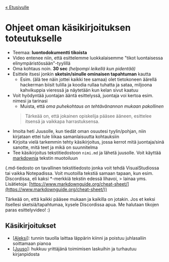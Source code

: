 [« Etusivulle](https://21tiko4.github.io/tiimiesittely/)

# Ohjeet oman käsikirjoituksen toteutukselle
- Teemaa: **luontodokumentti tikoista**
- Video entenee niin, että esittelemme luokkalaisemme "tikot luontaisessa elinympäristössään"-tyylillä
- Oma kohtaus noin. **30 sec** *(helpompi leikellä kun pidentää)*
- Esittele itsesi jonkin **sketsin/sinulle ominaisen tapahtuman** kautta
  - Esim. (älä tee näin jottei kaikki tee samaa) olet tietokoneen äärellä hackerman biisit tulilla ja koodia rullaa tuhatta ja sataa, miljoona kahvikuppia vieressä ja näytetään kun kelan sivut kaatuu
- Voit hyödyntää juontajan ääntä esittelyssä, juontaja voi kertoa esim. nimesi ja tarinasi
  - Muista, että *oma puhekohtaus on tehtävänannon mukaan pakollinen*
  > Tärkeää on, että jokainen opiskelija pääsee ääneen, esittelee itsensä ja vaikkapa harrastuksensa.
- Imoita heti Juusolle, kun tiedät oman osuutesi tyylin/pohjan, niin kirjataan ettei tule liikaa samanlaisuutta kohtauksiin
- Kirjoita vielä tarkemmin tehty käsikirjoitus, jossa kerrot mitä juontaja/sinä sanotte, mitä teet ja mikä on suunnitelma
- Tee käsikirjoitus tekstitiedostoon `nimi.md` ja lähetä juusolle. Voit käyttää [markdownia](https://www.markdownguide.org/cheat-sheet/) tekstin muotoiluun

(.md-tiedosto on tavallinen tekstitiedosto jonka voit tehdä VisualStudiossa tai vaikka Notepadissa. Voit muotoilla tekstiä samaan tapaan, kun esim. Discordissa, eli kaksi *-merkkiä tekstin edessä lihavoi, > lainaa yms. Lisätietoja: [https://www.markdownguide.org/cheat-sheet/](https://www.markdownguide.org/cheat-sheet/))

Tärkeää on, että kaikki pääsee mukaan ja kaikilla on jotakin. Jos et keksi itsellesi sketsiä/tapahtumaa, kysele Discordissa apua. Me halutaan tikojen paras esittelyvideo! :) 


## Käsikirjoitukset
- [[Aleksi]](https://21tiko4.github.io/tiimiesittely/scripts/aleksi): tunnin tauolla laittaa läppärin kiinni ja poistuu juhlasaliin soittamaan pianoa
- [[Juuso]](https://21tiko4.github.io/tiimiesittely/scripts/juuso): hukkuu yrittäjänä toimimisen laskuihin ja turhautuu kirjanpidosta